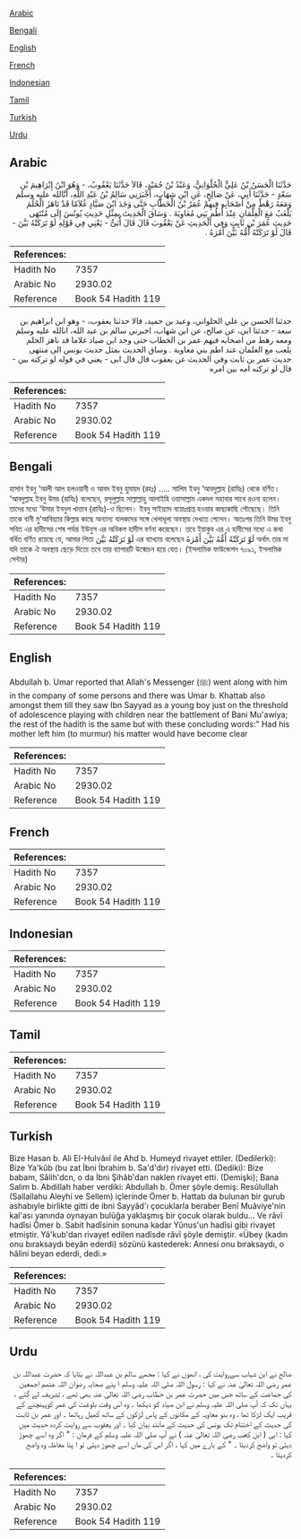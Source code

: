 [Arabic](#arabic)

[Bengali](#bengali)

[English](#english)

[French](#french)

[Indonesian](#indonesian)

[Tamil](#tamil)

[Turkish](#turkish)

[Urdu](#urdu)

## Arabic


<div dir="rtl" lang="ar" style={{fontSize:'larger',backgroundColor:'#f8f9fa',padding:20}}>
حَدَّثَنَا الْحَسَنُ بْنُ عَلِيٍّ الْحُلْوَانِيُّ، وَعَبْدُ بْنُ حُمَيْدٍ، قَالاَ حَدَّثَنَا يَعْقُوبُ، - وَهُوَ ابْنُ إِبْرَاهِيمَ بْنِ سَعْدٍ - حَدَّثَنَا أَبِي، عَنْ صَالِحٍ، عَنِ ابْنِ شِهَابٍ، أَخْبَرَنِي سَالِمُ بْنُ عَبْدِ اللَّهِ، أَنَّالله عليه وسلم وَمَعَهُ رَهْطٌ مِنْ أَصْحَابِهِ فِيهِمْ عُمَرُ بْنُ الْخَطَّابِ حَتَّى وَجَدَ ابْنَ صَيَّادٍ غُلاَمًا قَدْ نَاهَزَ الْحُلُمَ يَلْعَبُ مَعَ الْغِلْمَانِ عِنْدَ أُطُمِ بَنِي مُعَاوِيَةَ ‏.‏ وَسَاقَ الْحَدِيثَ بِمِثْلِ حَدِيثِ يُونُسَ إِلَى مُنْتَهَى حَدِيثِ عُمَرَ بْنِ ثَابِتٍ وَفِي الْحَدِيثِ عَنْ يَعْقُوبَ قَالَ قَالَ أُبَىٌّ - يَعْنِي فِي قَوْلِهِ لَوْ تَرَكَتْهُ بَيَّنَ - قَالَ لَوْ تَرَكَتْهُ أُمُّهُ بَيَّنَ أَمْرَهُ ‏.‏
</div>
<div style={{backgroundColor:'#f8f9fa',padding:20, marginBottom: 10}}><table> <thead> <tr> <th>References:</th> <th></th> </tr> </thead> <tbody><tr><td>Hadith No</td><td>7357</td></tr><tr><td>Arabic No</td><td>2930.02</td></tr><tr><td>Reference</td><td>Book 54 Hadith 119</td></tr></tbody></table></div>


<div dir="rtl" lang="ar" style={{fontSize:'larger',backgroundColor:'#f8f9fa',padding:20}}>
حدثنا الحسن بن علي الحلواني، وعبد بن حميد، قالا حدثنا يعقوب، - وهو ابن ابراهيم بن سعد - حدثنا ابي، عن صالح، عن ابن شهاب، اخبرني سالم بن عبد الله، انالله عليه وسلم ومعه رهط من اصحابه فيهم عمر بن الخطاب حتى وجد ابن صياد غلاما قد ناهز الحلم يلعب مع الغلمان عند اطم بني معاوية . وساق الحديث بمثل حديث يونس الى منتهى حديث عمر بن ثابت وفي الحديث عن يعقوب قال قال ابى - يعني في قوله لو تركته بين - قال لو تركته امه بين امره
</div>
<div style={{backgroundColor:'#f8f9fa',padding:20, marginBottom: 10}}><table> <thead> <tr> <th>References:</th> <th></th> </tr> </thead> <tbody><tr><td>Hadith No</td><td>7357</td></tr><tr><td>Arabic No</td><td>2930.02</td></tr><tr><td>Reference</td><td>Book 54 Hadith 119</td></tr></tbody></table></div>

## Bengali


<div dir="ltr" lang="bn" style={{fontSize:'larger',backgroundColor:'#f8f9fa',padding:20}}>
হাসান ইবনু ‘আলী আল হলওয়ানী ও আবদ ইবনু হুমায়দ (রহঃ) ..... সালিম ইবনু ‘আবদুল্লাহ (রাযিঃ) থেকে বর্ণিত। ‘আবদুল্লাহ ইবনু উমর (রাযিঃ) বলেছেন, রসূলুল্লাহ সাল্লাল্লাহু আলাইহি ওয়াসাল্লাম একদল সহাবার সাথে রওনা হলেন। তাদের মধ্যে ‘উমার ইবনুল খাত্তাব (রাযিঃ)-ও ছিলেন। ইবনু সাইয়্যাদ বয়োঃপ্রাপ্ত হওয়ার কাছাকাছি পৌছেছে। তিনি তাকে বানী মু’আবিয়্যার কিল্লার কাছে অন্যান্য বালকদের সঙ্গে খেলাধূলা অবস্থায় দেখতে পেলেন। অতঃপর তিনি উমর ইবনু সবিত এর হাদীসের শেষ পর্যন্ত ইউনুস এর অবিকল হাদীস বর্ণনা করেছেন। তবে ইয়াকুব এর এ হাদীসের মধ্যে এ কথা বর্ধিত বর্ণিত রয়েছে যে, আমার পিতা لَوْ تَرَكَتْهُ بَيَّنَ এর ব্যাখ্যায় বলেছেন لَوْ تَرَكَتْهُ أُمُّهُ بَيَّنَ أَمْرَهُ অর্থাৎ তার মা যদি তাকে ঐ অবস্থায় ছেড়ে দিতো তবে তার ব্যাপারটি উন্মোচন হয়ে যেত। (ইসলামিক ফাউন্ডেশন ৭০৯১, ইসলামিক সেন্টার)
</div>
<div style={{backgroundColor:'#f8f9fa',padding:20, marginBottom: 10}}><table> <thead> <tr> <th>References:</th> <th></th> </tr> </thead> <tbody><tr><td>Hadith No</td><td>7357</td></tr><tr><td>Arabic No</td><td>2930.02</td></tr><tr><td>Reference</td><td>Book 54 Hadith 119</td></tr></tbody></table></div>

## English


<div dir="ltr" lang="en" style={{fontSize:'larger',backgroundColor:'#f8f9fa',padding:20}}>
Abdullah b. Umar reported that Allah's Messenger (ﷺ) went along with him in the company of some persons and there was Umar b. Khattab also amongst them till they saw Ibn Sayyad as a young boy just on the threshold of adolescence playing with children near the battlement of Bani Mu'awiya; the rest of the hadith is the same but with these concluding words:" Had his mother left him (to murmur) his matter would have become clear
</div>
<div style={{backgroundColor:'#f8f9fa',padding:20, marginBottom: 10}}><table> <thead> <tr> <th>References:</th> <th></th> </tr> </thead> <tbody><tr><td>Hadith No</td><td>7357</td></tr><tr><td>Arabic No</td><td>2930.02</td></tr><tr><td>Reference</td><td>Book 54 Hadith 119</td></tr></tbody></table></div>

## French


<div dir="ltr" lang="fr" style={{fontSize:'larger',backgroundColor:'#f8f9fa',padding:20}}>

</div>
<div style={{backgroundColor:'#f8f9fa',padding:20, marginBottom: 10}}><table> <thead> <tr> <th>References:</th> <th></th> </tr> </thead> <tbody><tr><td>Hadith No</td><td>7357</td></tr><tr><td>Arabic No</td><td>2930.02</td></tr><tr><td>Reference</td><td>Book 54 Hadith 119</td></tr></tbody></table></div>

## Indonesian


<div dir="ltr" lang="id" style={{fontSize:'larger',backgroundColor:'#f8f9fa',padding:20}}>

</div>
<div style={{backgroundColor:'#f8f9fa',padding:20, marginBottom: 10}}><table> <thead> <tr> <th>References:</th> <th></th> </tr> </thead> <tbody><tr><td>Hadith No</td><td>7357</td></tr><tr><td>Arabic No</td><td>2930.02</td></tr><tr><td>Reference</td><td>Book 54 Hadith 119</td></tr></tbody></table></div>

## Tamil


<div dir="ltr" lang="ta" style={{fontSize:'larger',backgroundColor:'#f8f9fa',padding:20}}>

</div>
<div style={{backgroundColor:'#f8f9fa',padding:20, marginBottom: 10}}><table> <thead> <tr> <th>References:</th> <th></th> </tr> </thead> <tbody><tr><td>Hadith No</td><td>7357</td></tr><tr><td>Arabic No</td><td>2930.02</td></tr><tr><td>Reference</td><td>Book 54 Hadith 119</td></tr></tbody></table></div>

## Turkish


<div dir="ltr" lang="tr" style={{fontSize:'larger',backgroundColor:'#f8f9fa',padding:20}}>
Bize Hasan b. Ali EI-Hulvâııî ile Ahd b. Humeyd rivayet ettiler. (Dedilerki): Bize Ya'kûb (bu zat İbni İbrahim b. Sa'd'dır) rivayet etti. (Dediki): Bize babam, Sâlih'dcn, o da İbni Şihâb'dan naklen rivayet etti. (Demişki); Bana Salim b. Abdillah haber verdiki: Abdullah b. Ömer şöyle demiş: Resûlullah (Sallallahu Aleyhi ve Sellem) içlerinde Ömer b. Hattab da bulunan bir gurub ashabıyle birlikte gitti de ibni Sayyâd'ı çocuklarla beraber Benî Muâviye'nin kal'ası yanında oynayan bulûğa yaklaşmış bir çocuk olarak buldu... Ve râvî hadîsi Ömer b. Sabit hadîsinin sonuna kadar Yûnus'un hadîsi gibi rivayet etmiştir. Yâ'kub'dan rivayet edilen nadîsde râvî şöyle demiştir. «Übey (kadın onu bıraksaydı beyân ederdi) sözünü kastederek: Annesi onu bıraksaydı, o hâlini beyan ederdi, dedi.»
</div>
<div style={{backgroundColor:'#f8f9fa',padding:20, marginBottom: 10}}><table> <thead> <tr> <th>References:</th> <th></th> </tr> </thead> <tbody><tr><td>Hadith No</td><td>7357</td></tr><tr><td>Arabic No</td><td>2930.02</td></tr><tr><td>Reference</td><td>Book 54 Hadith 119</td></tr></tbody></table></div>

## Urdu


<div dir="rtl" lang="ur" style={{fontSize:'larger',backgroundColor:'#f8f9fa',padding:20}}>
صالح نے ابن شہاب سےروایت کی ، انھوں نے کہا : مجھے سالم بن عبداللہ نے بتایا کہ حضرت عبداللہ بن عمر رضی اللہ تعالیٰ عنہ نے کہا : رسول اللہ صلی اللہ علیہ وسلم ا پنے صحابہ رضوان اللہ عنھم اجمعین کی جماعت کے ساتھ جس میں حضرت عمر بن خطاب رضی اللہ تعالیٰ عنہ بھی تھے ، تشریف لے گئے ، یہاں تک کہ آپ صلی اللہ علیہ وسلم نے ابن صیاد کو دیکھا ۔ وہ اس وقت بلوغت کی عمر کوپہنچنے کے قریب ایک لڑکا تھا ، وہ بنو معاویہ کے مکانوں کے پاس لڑکوں کے ساتھ کھیل رہاتھا ۔ اور عمر بن ثابت کی حدیث کے اختتام تک یونس کی حدیث کے مانند بیان کیا ۔ اور یعقوب سے روایت کردہ حدیث میں کہا : ابی ( ابن کعب رضی اللہ تعالیٰ عنہ ) نے آپ صلی اللہ علیہ وسلم کے فرمان : " اگر وہ اسے چھوڑ دیتی تو واضح کردیتا ۔ " کے بارے میں کہا ، اگر اس کی ماں اسے چھوڑ دیتی تو ا پنا معاملہ وہ واضح کردیتا ۔
</div>
<div style={{backgroundColor:'#f8f9fa',padding:20, marginBottom: 10}}><table> <thead> <tr> <th>References:</th> <th></th> </tr> </thead> <tbody><tr><td>Hadith No</td><td>7357</td></tr><tr><td>Arabic No</td><td>2930.02</td></tr><tr><td>Reference</td><td>Book 54 Hadith 119</td></tr></tbody></table></div>